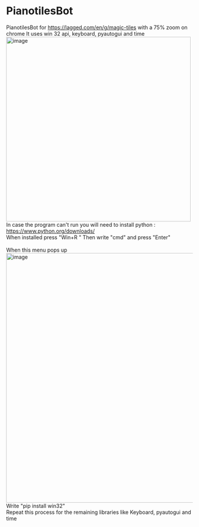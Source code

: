 # PianotilesBot
PianotilesBot for https://lagged.com/en/g/magic-tiles with a 75% zoom on chrome
It uses win 32 api, keyboard, pyautogui and time 
<img width="498" alt="image" src="https://github.com/AnCarsenat/PianotilesBot/assets/87574028/b6008060-2bee-4bd9-9eb6-9ab66b7408c1">
<br >
In case the program can't run you will need to install python : https://www.python.org/downloads/
<br >
When installed press "Win+R "
Then write "cmd" and press "Enter"
<br >
<br > When this menu pops up
<img width="673" alt="image" src="https://github.com/AnCarsenat/PianotilesBot/assets/87574028/e17e398d-5e81-4589-8ac9-1ea97ce3326e">
<br > Write "pip install win32"
<br > Repeat this process for the remaining libraries like Keyboard, pyautogui and time

